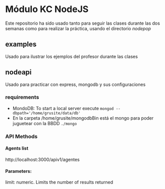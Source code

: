 # Módulo KC NodeJS

Este repositorio ha sido usado tanto para seguir las clases durante las dos semanas como para realizar la práctica, usando el directorio _nodepop_

## examples

Usado para ilustrar los ejemplos del profesor durante las clases

## nodeapi

Usado para practicar con express, mongodb y sus configuraciones

### requirements

- MondoDB: To start a local server execute `mongod --dbpath='/home/grusite/data/db'`
- En la carpeta /home/grusite/mongodbBin está el mongo para poder juguetear con la BBDD `./mongo`

### API Methods

#### Agents list

http://localhost:3000/apiv1/agentes

#### Parameters:

limit: numeric. Limits the number of results returned
